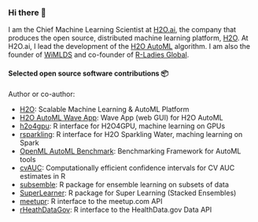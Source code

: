 ### Hi there 👋

I am the Chief Machine Learning Scientist at [H2O.ai](https://h2o.ai), the company that produces the open source, distributed machine learning platform, [H2O](https://github.com/h2oai/h2o-3).  At H2O.ai, I lead the development of the [H2O AutoML](http://docs.h2o.ai/h2o/latest-stable/h2o-docs/automl.html) algorithm.  I am also the founder of [WiMLDS](https://github.com/wimlds) and co-founder of [R-Ladies Global](https://github.com/rladies).

#### Selected open source software contributions 📦

Author or co-author:

- [H2O](https://github.com/h2oai/h2o-3): Scalable Machine Learning & AutoML Platform
- [H2O AutoML Wave App](https://github.com/h2oai/wave-h2o-automl): Wave App (web GUI) for H2O AutoML
- [h2o4gpu](https://github.com/h2oai/h2o4gpu/tree/master/src/interface_r): R interface for H2O4GPU, machine learning on GPUs
- [rsparkling](https://github.com/h2oai/sparkling-water/tree/master/r): R interface for H2O Sparkling Water, maching learning on Spark
- [OpenML AutoML Benchmark](https://github.com/openml/automlbenchmark): Benchmarking Framework for AutoML tools
- [cvAUC](https://github.com/ledell/cvAUC):  Computationally efficient confidence intervals for CV AUC estimates in R 
- [subsemble](https://github.com/ledell/subsemble): R package for ensemble learning on subsets of data 
- [SuperLearner](https://github.com/ecpolley/SuperLearner): R package for Super Learning (Stacked Ensembles)
- [meetupr](https://github.com/rladies/meetupr):  R interface to the meetup.com API 
- [rHeathDataGov](https://github.com/rOpenHealth/rHealthDataGov): R interface to the HealthData.gov Data API 
